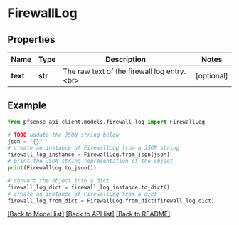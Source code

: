 # FirewallLog


## Properties

Name | Type | Description | Notes
------------ | ------------- | ------------- | -------------
**text** | **str** | The raw text of the firewall log entry.&lt;br&gt; | [optional] 

## Example

```python
from pfsense_api_client.models.firewall_log import FirewallLog

# TODO update the JSON string below
json = "{}"
# create an instance of FirewallLog from a JSON string
firewall_log_instance = FirewallLog.from_json(json)
# print the JSON string representation of the object
print(FirewallLog.to_json())

# convert the object into a dict
firewall_log_dict = firewall_log_instance.to_dict()
# create an instance of FirewallLog from a dict
firewall_log_from_dict = FirewallLog.from_dict(firewall_log_dict)
```
[[Back to Model list]](../README.md#documentation-for-models) [[Back to API list]](../README.md#documentation-for-api-endpoints) [[Back to README]](../README.md)


